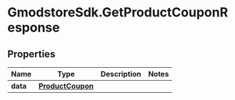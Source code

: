 # GmodstoreSdk.GetProductCouponResponse

## Properties

Name | Type | Description | Notes
------------ | ------------- | ------------- | -------------
**data** | [**ProductCoupon**](ProductCoupon.md) |  | 


